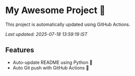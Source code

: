 # My Awesome Project 🚀

This project is automatically updated using GitHub Actions.

_Last updated: 2025-07-18 13:59:19 IST_

## Features
- Auto-update README using Python 🐍
- Auto Git push with GitHub Actions 🤖
